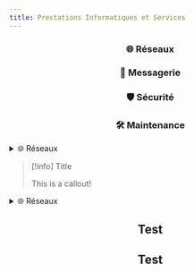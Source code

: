 ```yaml
---
title: Prestations Informatiques et Services
---
```


### <center>🌐 Réseaux
### <center>📧 Messagerie
### <center>🛡️ Sécurité
### <center>🛠️ Maintenance
<details>
<summary> 🌐 Réseaux</summary>
BODY CONTENT
</details>

> [!info] Title
> 
> This is a callout!
<details>
> [!info]
>  <summary> 🌐 Réseaux</summary>
> 
> This is a callout!
</details>

## <center>Test</center>

## <center>Test
